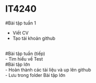 # IT4240
#Bài tập tuần 1
- Viết CV
- Tạo tài khoản github
<br>
#Bài tập tuần (tiếp)
<br>
- Tìm hiểu về Test
<br>
#Bài tập lớn
<br>
- Hoàn thành các tài liệu và up lên github
<br>
- Lưu trong folder Bài tập lớn
